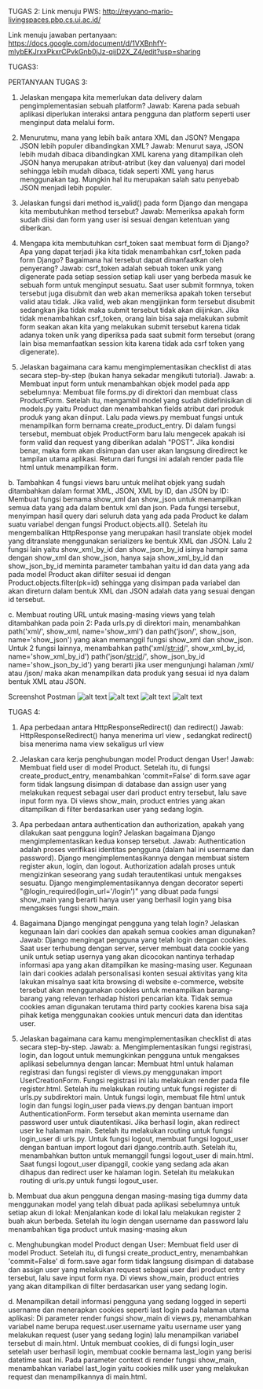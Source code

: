 TUGAS 2:
Link menuju PWS: http://reyvano-mario-livingspaces.pbp.cs.ui.ac.id/

Link menuju jawaban pertanyaan: https://docs.google.com/document/d/1VXBnhfY-mlybEKJrxxPkxrCPvkGnb0jJz-qiiD2X_Z4/edit?usp=sharing

TUGAS3:

PERTANYAAN TUGAS 3:
1. Jelaskan mengapa kita memerlukan data delivery dalam pengimplementasian sebuah platform?
Jawab: Karena pada sebuah aplikasi diperlukan interaksi antara pengguna dan platform seperti user menginput data melalui form.

2. Menurutmu, mana yang lebih baik antara XML dan JSON? Mengapa JSON lebih populer dibandingkan XML?
Jawab: Menurut saya, JSON lebih mudah dibaca dibandingkan XML karena yang ditampilkan oleh JSON hanya merupakan atribut-atribut (key dan valuenya) dari model sehingga lebih mudah dibaca, tidak seperti XML yang harus menggunakan tag. Mungkin hal itu merupakan salah satu penyebab JSON menjadi lebih populer.

3. Jelaskan fungsi dari method is_valid() pada form Django dan mengapa kita membutuhkan method tersebut?
Jawab: Memeriksa apakah form sudah diisi dan form yang user isi sesuai dengan ketentuan yang diberikan.


4. Mengapa kita membutuhkan csrf_token saat membuat form di Django? Apa yang dapat terjadi jika kita tidak menambahkan csrf_token pada form Django? Bagaimana hal tersebut dapat dimanfaatkan oleh penyerang?
Jawab: csrf_token adalah sebuah token unik yang digenerate pada setiap session setiap kali user yang berbeda masuk ke sebuah form untuk menginput sesuatu. Saat user submit formnya, token tersebut juga disubmit dan web akan memeriksa apakah token tersebut valid atau tidak. Jika valid, web akan mengijinkan form tersebut disubmit sedangkan jika tidak maka submit tersebut tidak akan diijinkan. Jika tidak menambahkan csrf_token, orang lain bisa saja melakukan submit form seakan akan kita yang melakukan submit tersebut karena tidak adanya token unik yang diperiksa pada saat submit form tersebut (orang lain bisa memanfaatkan session kita karena tidak ada csrf token yang digenerate).

5. Jelaskan bagaimana cara kamu mengimplementasikan checklist di atas secara step-by-step (bukan hanya sekadar mengikuti tutorial).
Jawab: a. Membuat input form untuk menambahkan objek model pada app sebelumnya: Membuat file forms.py di direktori dan membuat class ProductForm. Setelah itu, mengambil model yang sudah didefinisikan di models.py yaitu Product dan menambahkan fields atribut dari produk produk yang akan diinput. Lalu pada views.py membuat fungsi untuk menampilkan form bernama create_product_entry. Di dalam fungsi tersebut, membuat objek ProductForm baru lalu mengecek apakah isi form valid dan request yang diberikan adalah "POST". Jika kondisi benar, maka form akan disimpan dan user akan langsung diredirect ke tampilan utama aplikasi. Return dari fungsi ini adalah render pada file html untuk menampilkan form.

b. Tambahkan 4 fungsi views baru untuk melihat objek yang sudah ditambahkan dalam format XML, JSON, XML by ID, dan JSON by ID: Membuat fungsi bernama show_xml dan show_json untuk menampilkan semua data yang ada dalam bentuk xml dan json. Pada fungsi tersebut, menyimpan hasil query dari seluruh data yang ada pada Product ke dalam suatu variabel dengan fungsi Product.objects.all(). Setelah itu mengembalikan HttpResponse yang merupakan hasil translate objek model yang ditranslate menggunakan serializers ke bentuk XML dan JSON. Lalu 2 fungsi lain yaitu show_xml_by_id dan show_json_by_id isinya hampir sama dengan show_xml dan show_json, hanya saja show_xml_by_id dan show_json_by_id meminta parameter tambahan yaitu id dan data yang ada pada model Product akan difilter sesuai id dengan Product.objects.filter(pk=id) sehingga yang disimpan pada variabel dan akan direturn dalam bentuk XML dan JSON adalah data yang sesuai dengan id tersebut.

c.  Membuat routing URL untuk masing-masing views yang telah ditambahkan pada poin 2: Pada urls.py di direktori main, menambahkan path('xml/', show_xml, name='show_xml') dan path('json/', show_json, name='show_json') yang akan memanggil fungsi show_xml dan show_json. Untuk 2 fungsi lainnya, menambahkan path('xml/<str:id>/', show_xml_by_id, name='show_xml_by_id') path('json/<str:id>/', show_json_by_id name='show_json_by_id') yang berarti jika user mengunjungi halaman /xml/<ID PRODUCT> atau /json/<ID PRODUCT> maka akan menampilkan data produk yang sesuai id nya dalam bentuk XML atau JSON.

Screenshot Postman
![alt text](https://github.com/reyvanomario/living-spaces/blob/main/gambar_jawaban_pertanyaan/Screenshot%202024-09-11%20at%2021.31.00.png?raw=true)
![alt text](https://github.com/reyvanomario/living-spaces/blob/main/gambar_jawaban_pertanyaan/Screenshot%202024-09-11%20at%2021.28.40.png?raw=true)
![alt text](https://github.com/reyvanomario/living-spaces/blob/main/gambar_jawaban_pertanyaan/Screenshot%202024-09-11%20at%2021.28.20.png?raw=true)
![alt text](https://github.com/reyvanomario/living-spaces/blob/main/gambar_jawaban_pertanyaan/Screenshot%202024-09-11%20at%2021.28.06.png?raw=true)


TUGAS 4:

1. Apa perbedaan antara HttpResponseRedirect() dan redirect()
Jawab: HttpResponseRedirect() hanya menerima url view , sedangkat redirect() bisa menerima nama view sekaligus url view

2. Jelaskan cara kerja penghubungan model Product dengan User!
Jawab: Membuat field user di model Product. Setelah itu, di fungsi create_product_entry, menambahkan 'commit=False' di form.save agar form tidak langsung disimpan di database dan assign user yang melakukan request sebagai user dari product entry tersebut, lalu save input form nya. Di views show_main, product entries yang akan ditampilkan di filter berdasarkan user yang sedang login.

3. Apa perbedaan antara authentication dan authorization, apakah yang dilakukan saat pengguna login? Jelaskan bagaimana Django mengimplementasikan kedua konsep tersebut.
Jawab: Authentication adalah proses verifikasi identitas pengguna (dalam hal ini username dan password). Django mengimplementasikannya dengan membuat sistem register akun, login, dan logout. Authorization adalah proses untuk mengizinkan seseorang yang sudah terautentikasi untuk mengakses sesuatu. Django mengimplementasikannya dengan decorator seperti "@login_required(login_url='/login')" yang dibuat pada fungsi show_main yang berarti hanya user yang berhasil login yang bisa mengakses fungsi show_main.

4. Bagaimana Django mengingat pengguna yang telah login? Jelaskan kegunaan lain dari cookies dan apakah semua cookies aman digunakan?
Jawab: Django mengingat pengguna yang telah login dengan cookies. Saat user terhubung dengan server, server membuat data cookie yang unik untuk setiap usernya yang akan dicocokan nantinya terhadap informasi apa yang akan ditampilkan ke masing-masing user. Kegunaan lain dari cookies adalah personalisasi konten sesuai aktivitas yang kita lakukan misalnya saat kita browsing di website e-commerce, website tersebut akan menggunakan cookies untuk menampilkan barang-barang yang relevan terhadap histori pencarian kita. Tidak semua cookies aman digunakan terutama third party cookies karena bisa saja pihak ketiga menggunakan cookies untuk mencuri data dan identitas user.

5. Jelaskan bagaimana cara kamu mengimplementasikan checklist di atas secara step-by-step.
Jawab: 
a. Mengimplementasikan fungsi registrasi, login, dan logout untuk memungkinkan pengguna untuk mengakses aplikasi sebelumnya dengan lancar:
Membuat html untuk halaman registrasi dan fungsi register di views.py menggunakan import UserCreationForm. Fungsi registrasi ini lalu melakukan render pada file register.html. Setelah itu melakukan routing untuk fungsi register di urls.py subdirektori main. Untuk fungsi login, membuat file html untuk login dan fungsi login_user pada views.py dengan bantuan import AuthenticationForm. Form tersebut akan meminta username dan password user untuk diautentikasi. Jika berhasil login, akan redirect user ke halaman main. Setelah itu melakukan routing untuk fungsi login_user di urls.py. Untuk fungsi logout, membuat fungsi logout_user dengan bantuan import logout dari django.contrib.auth. Setelah itu, menambahkan button untuk memanggil fungsi logout_user di main.html. Saat fungsi logout_user dipanggil, cookie yang sedang ada akan dihapus dan redirect user ke halaman login. Setelah itu melakukan routing di urls.py untuk fungsi logout_user.

b. Membuat dua akun pengguna dengan masing-masing tiga dummy data menggunakan model yang telah dibuat pada aplikasi sebelumnya untuk setiap akun di lokal: Menjalankan kode di lokal lalu melakukan register 2 buah akun berbeda. Setelah itu login dengan username dan password lalu menambahkan tiga product untuk masing-masing akun

c. Menghubungkan model Product dengan User:
Membuat field user di model Product. Setelah itu, di fungsi create_product_entry, menambahkan 'commit=False' di form.save agar form tidak langsung disimpan di database dan assign user yang melakukan request sebagai user dari product entry tersebut, lalu save input form nya. Di views show_main, product entries yang akan ditampilkan di filter berdasarkan user yang sedang login.

d. Menampilkan detail informasi pengguna yang sedang logged in seperti username dan menerapkan cookies seperti last login pada halaman utama aplikasi:
Di parameter render fungsi show_main di views.py, menambahkan variabel name berupa request.user.username yaitu username user yang melakukan request (user yang sedang login) lalu menampilkan variabel tersebut di main.html. Untuk membuat cookies, di di fungsi login_user setelah user berhasil login, membuat cookie bernama last_login yang berisi datetime saat ini. Pada parameter context di render fungsi show_main, menambahkan variabel last_login yaitu cookies milik user yang melakukan request dan menampilkannya di main.html.
